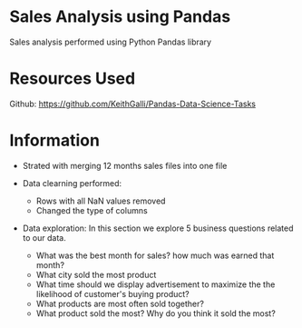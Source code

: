 # Sales Analysis using Pandas
Sales analysis performed using Python Pandas library

# Resources Used
Github: https://github.com/KeithGalli/Pandas-Data-Science-Tasks

# Information

* Strated with merging 12 months sales files into one file
* Data clearning performed:
    - Rows with all NaN values removed
    - Changed the type of columns
    
* Data exploration:
In this section we explore 5 business questions related to our data.
    - What was the best month for sales? how much was earned that month?
    - What city sold the most product
    - What time should we display advertisement to maximize the the likelihood of customer's buying product?
    - What products are most often sold together?
    - What product sold the most? Why do you think it sold the most?

